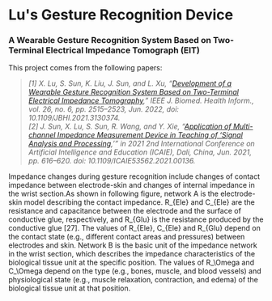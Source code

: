 # Lu's Gesture Recognition Device
### A Wearable Gesture Recognition System Based on Two-Terminal Electrical Impedance Tomograph (EIT)

This project comes from the following papers:  
>*[1] X. Lu, S. Sun, K. Liu, J. Sun, and L. Xu, “[Development of a Wearable Gesture Recognition System Based on Two-Terminal Electrical Impedance Tomography](https://ieeexplore.ieee.org/document/9626614),” IEEE J. Biomed. Health Inform., vol. 26, no. 6, pp. 2515–2523, Jun. 2022, doi: 10.1109/JBHI.2021.3130374.*  
>*[2] J. Sun, X. Lu, S. Sun, R. Wang, and Y. Xie, “[Application of Multi-channel Impedance Measurement Device in Teaching of ‘Signal Analysis and Processing](https://ieeexplore.ieee.org/document/9534540),’” in 2021 2nd International Conference on Artificial Intelligence and Education (ICAIE), Dali, China, Jun. 2021, pp. 616–620. doi: 10.1109/ICAIE53562.2021.00136.*

Impedance changes during gesture recognition include changes of contact impedance between electrode-skin and changes of internal impedance in the wrist section.As shown in following figure, network A is the electrode-skin model describing the contact impedance. R_{Ele} and C_{Ele} are the resistance and capacitance between the electrode and the surface of conductive glue, respectively, and R_{Glu} is the resistance produced by the conductive glue [27]. The values of R_{Ele}, C_{Ele} and R_{Glu} depend on the contact state (e.g., different contact areas and pressures) between electrodes and skin. Network B is the basic unit of the impedance network in the wrist section, which describes the impedance characteristics of the biological tissue unit at the specific position. The values of R_\Omega and C_\Omega depend on the type (e.g., bones, muscle, and blood vessels) and physiological state (e.g., muscle relaxation, contraction, and edema) of the biological tissue unit at that position.


